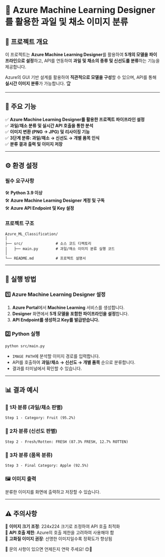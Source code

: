 # 🍎 Azure Machine Learning Designer를 활용한 과일 및 채소 이미지 분류

## 📌 프로젝트 개요

이 프로젝트는 **Azure Machine Learning Designer**를 활용하여 **5개의 모델을 파이프라인으로 설정**하고, API를 연동하여 **과일 및 채소의 종류 및 신선도를 분류**하는 기능을 제공합니다.

Azure의 GUI 기반 설계를 활용하여 **직관적으로 모델을 구성**할 수 있으며, API를 통해 **실시간 이미지 분류**가 가능합니다. 🏆

---

## 🚀 주요 기능

✅ **Azure Machine Learning Designer를 활용한 프로젝트 파이프라인 설정**  
✅ **과일/채소 분류 및 실시간 API 호출을 통한 분석**  
✅ **이미지 변환 (PNG → JPG) 및 리사이징 기능**  
✅ **3단계 분류: 과일/채소 → 신선도 → 개별 품목 인식**  
✅ **분류 결과 출력 및 이미지 저장**

---

## ⚙️ 환경 설정

### 필수 요구사항

🛠 **Python 3.9 이상**  
🛠 **Azure Machine Learning Designer 계정 및 구독**  
🛠 **Azure API Endpoint 및 Key 설정**

### 프로젝트 구조

```
Azure_ML_Classification/
│
├── src/               # 소스 코드 디렉토리
│   ├── main.py        # 과일/채소 이미지 분류 실행 코드
│
└── README.md          # 프로젝트 설명서
```

---

## 🔧 실행 방법

### 1️⃣ Azure Machine Learning Designer 설정

1. **Azure Portal**에서 **Machine Learning** 서비스를 생성합니다.
2. **Designer** 화면에서 **5개 모델을 포함한 파이프라인을 설정**합니다.
3. **API Endpoint를 생성하고 Key를 발급받습니다.**

### 2️⃣ Python 실행

```sh
python src/main.py
```

- `IMAGE PATH`에 분석할 이미지 경로를 입력합니다.
- API를 호출하여 **과일/채소 → 신선도 → 개별 품목** 순으로 분류합니다.
- 결과를 터미널에서 확인할 수 있습니다.

---

## 📊 결과 예시

### 🥝 1차 분류 (과일/채소 판별)

```
Step 1 - Category: Fruit (95.2%)
```

### 🍏 2차 분류 (신선도 판별)

```
Step 2 - Fresh/Rotten: FRESH (87.3% FRESH, 12.7% ROTTEN)
```

### 🍎 3차 분류 (품목 분류)

```
Step 3 - Final Category: Apple (92.5%)
```

### 🖼️ 이미지 출력

분류한 이미지를 화면에 출력하고 저장할 수 있습니다.

---

## ⚠️ 주의사항

🔹 **이미지 크기 조정**: 224x224 크기로 조정하여 API 호출 최적화  
🔹 **API 호출 제한**: Azure의 호출 제한을 고려하여 사용해야 함  
🔹 **고화질 이미지 권장**: 선명한 이미지일수록 정확도가 향상됨

📩 문의 사항이 있으면 언제든지 연락 주세요! 😊🚀
